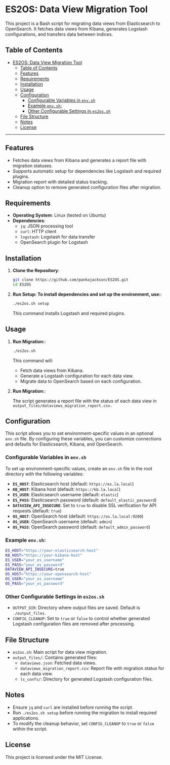 # ES2OS: Data View Migration Tool

This project is a Bash script for migrating data views from Elasticsearch to OpenSearch. It fetches data views from Kibana, generates Logstash configurations, and transfers data between indices.

## Table of Contents

- [ES2OS: Data View Migration Tool](#es2os-data-view-migration-tool)
  - [Table of Contents](#table-of-contents)
  - [Features](#features)
  - [Requirements](#requirements)
  - [Installation](#installation)
  - [Usage](#usage)
  - [Configuration](#configuration)
    - [Configurable Variables in `env.sh`](#configurable-variables-in-envsh)
    - [Example `env.sh`:](#example-envsh)
    - [Other Configurable Settings in `es2os.sh`](#other-configurable-settings-in-es2ossh)
  - [File Structure](#file-structure)
  - [Notes](#notes)
  - [License](#license)

---

## Features

- Fetches data views from Kibana and generates a report file with migration statuses.
- Supports automatic setup for dependencies like Logstash and required plugins.
- Migration report with detailed status tracking.
- Cleanup option to remove generated configuration files after migration.

## Requirements

- **Operating System**: Linux (tested on Ubuntu)
- **Dependencies**:
  - `jq`: JSON processing tool
  - `curl`: HTTP client
  - `logstash`: Logstash for data transfer
  - OpenSearch plugin for Logstash

## Installation

1. **Clone the Repository**:

   ```bash
   git clone https://github.com/pankajackson/ES2OS.git
   cd ES2OS
   ```

2. **Run Setup: To install dependencies and set up the environment, use:**:
   ```bash
   ./es2os.sh setup
   ```
   This command installs Logstash and required plugins.

## Usage

1. **Run Migration:**:

   ```bash
   ./es2os.sh
   ```

   This command will:

   - Fetch data views from Kibana.
   - Generate a Logstash configuration for each data view.
   - Migrate data to OpenSearch based on each configuration.

2. **Run Migration:**:

   The script generates a report file with the status of each data view in
   `output_files/dataviews_migration_report.csv.`

## Configuration

This script allows you to set environment-specific values in an optional `env.sh` file. By configuring these variables, you can customize connections and defaults for Elasticsearch, Kibana, and OpenSearch.

### Configurable Variables in `env.sh`

To set up environment-specific values, create an `env.sh` file in the root directory with the following variables:

- **`ES_HOST`**: Elasticsearch host (default: `https://es.la.local`)
- **`KB_HOST`**: Kibana host (default: `https://kb.la.local`)
- **`ES_USER`**: Elasticsearch username (default: `elastic`)
- **`ES_PASS`**: Elasticsearch password (default: `default_elastic_password`)
- **`DATAVIEW_API_INSECURE`**: Set to `true` to disable SSL verification for API requests (default: `true`)
- **`OS_HOST`**: OpenSearch host (default: `https://os.la.local:9200`)
- **`OS_USER`**: OpenSearch username (default: `admin`)
- **`OS_PASS`**: OpenSearch password (default: `default_admin_password`)

### Example `env.sh`:

```bash
ES_HOST="https://your-elasticsearch-host"
KB_HOST="https://your-kibana-host"
ES_USER="your_es_username"
ES_PASS="your_es_password"
DATAVIEW_API_INSECURE=true
OS_HOST="https://your-opensearch-host"
OS_USER="your_os_username"
OS_PASS="your_os_password"
```

### Other Configurable Settings in `es2os.sh`

- `OUTPUT_DIR`: Directory where output files are saved. Default is `./output_files`.
- `CONFIG_CLEANUP`: Set to `true` or `false` to control whether generated Logstash configuration files are removed after processing.

## File Structure

- `es2os.sh`: Main script for data view migration.
- `output_files/`: Contains generated files:
  - `dataviews.json`: Fetched data views.
  - `dataviews_migration_report.csv`: Report file with migration status for each data view.
  - `ls_confs/`: Directory for generated Logstash configuration files.

## Notes

- Ensure `jq` and `curl` are installed before running the script.
- Run `./es2os.sh setup` before running the migration to install required applications.
- To modify the cleanup behavior, set `CONFIG_CLEANUP` to `true` or `false` within the script.

## License

This project is licensed under the MIT License.
